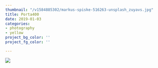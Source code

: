 ```yaml
---
thumbnail: "/v1584885302/markus-spiske-516263-unsplash_zuyavs.jpg"
title: Porta400
date: 2019-01-03
categories:
- photography
- yellow
project_bg_color: ''
project_fg_color: ''

---
```

![](https://res.cloudinary.com/peanut-butter-collective/image/upload/v1584885302/markus-spiske-516263-unsplash_zuyavs.jpg)